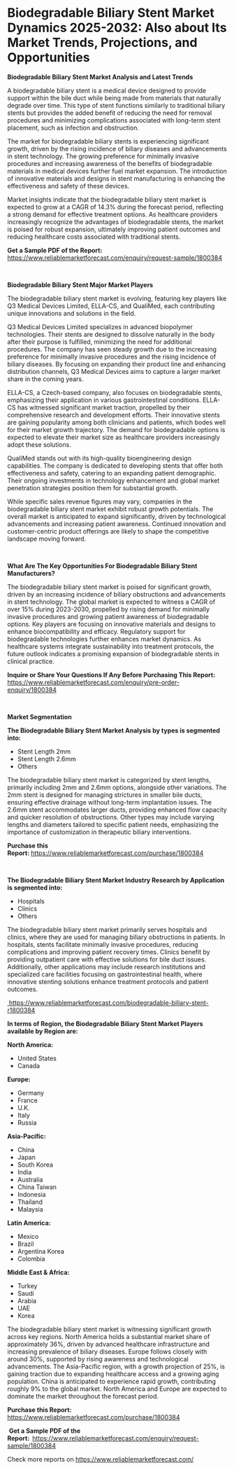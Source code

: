 <p><h1>Biodegradable Biliary Stent Market Dynamics 2025-2032: Also about Its Market Trends, Projections, and Opportunities</h1></p><p><strong>Biodegradable Biliary Stent Market Analysis and Latest Trends</strong></p>
<p><p>A biodegradable biliary stent is a medical device designed to provide support within the bile duct while being made from materials that naturally degrade over time. This type of stent functions similarly to traditional biliary stents but provides the added benefit of reducing the need for removal procedures and minimizing complications associated with long-term stent placement, such as infection and obstruction.</p><p>The market for biodegradable biliary stents is experiencing significant growth, driven by the rising incidence of biliary diseases and advancements in stent technology. The growing preference for minimally invasive procedures and increasing awareness of the benefits of biodegradable materials in medical devices further fuel market expansion. The introduction of innovative materials and designs in stent manufacturing is enhancing the effectiveness and safety of these devices.</p><p>Market insights indicate that the biodegradable biliary stent market is expected to grow at a CAGR of 14.3% during the forecast period, reflecting a strong demand for effective treatment options. As healthcare providers increasingly recognize the advantages of biodegradable stents, the market is poised for robust expansion, ultimately improving patient outcomes and reducing healthcare costs associated with traditional stents.</p></p>
<p><strong>Get a Sample PDF of the Report:&nbsp;</strong> <a href="https://www.reliablemarketforecast.com/enquiry/request-sample/1800384?utm_campaign=3139&utm_medium=2&utm_source=Github&utm_content=ia&utm_term=05032025&utm_id=biodegradable-biliary-stent">https://www.reliablemarketforecast.com/enquiry/request-sample/1800384</a></p>
<p>&nbsp;</p>
<p><strong>Biodegradable Biliary Stent Major Market Players</strong></p>
<p><p>The biodegradable biliary stent market is evolving, featuring key players like Q3 Medical Devices Limited, ELLA-CS, and QualiMed, each contributing unique innovations and solutions in the field. </p><p>Q3 Medical Devices Limited specializes in advanced biopolymer technologies. Their stents are designed to dissolve naturally in the body after their purpose is fulfilled, minimizing the need for additional procedures. The company has seen steady growth due to the increasing preference for minimally invasive procedures and the rising incidence of biliary diseases. By focusing on expanding their product line and enhancing distribution channels, Q3 Medical Devices aims to capture a larger market share in the coming years.</p><p>ELLA-CS, a Czech-based company, also focuses on biodegradable stents, emphasizing their application in various gastrointestinal conditions. ELLA-CS has witnessed significant market traction, propelled by their comprehensive research and development efforts. Their innovative stents are gaining popularity among both clinicians and patients, which bodes well for their market growth trajectory. The demand for biodegradable options is expected to elevate their market size as healthcare providers increasingly adopt these solutions.</p><p>QualiMed stands out with its high-quality bioengineering design capabilities. The company is dedicated to developing stents that offer both effectiveness and safety, catering to an expanding patient demographic. Their ongoing investments in technology enhancement and global market penetration strategies position them for substantial growth.</p><p>While specific sales revenue figures may vary, companies in the biodegradable biliary stent market exhibit robust growth potentials. The overall market is anticipated to expand significantly, driven by technological advancements and increasing patient awareness. Continued innovation and customer-centric product offerings are likely to shape the competitive landscape moving forward.</p></p>
<p>&nbsp;</p>
<p><strong>What Are The Key Opportunities For Biodegradable Biliary Stent Manufacturers?</strong></p>
<p><p>The biodegradable biliary stent market is poised for significant growth, driven by an increasing incidence of biliary obstructions and advancements in stent technology. The global market is expected to witness a CAGR of over 15% during 2023-2030, propelled by rising demand for minimally invasive procedures and growing patient awareness of biodegradable options. Key players are focusing on innovative materials and designs to enhance biocompatibility and efficacy. Regulatory support for biodegradable technologies further enhances market dynamics. As healthcare systems integrate sustainability into treatment protocols, the future outlook indicates a promising expansion of biodegradable stents in clinical practice.</p></p>
<p><strong>Inquire or Share Your Questions If Any Before Purchasing This Report:</strong> <a href="https://www.reliablemarketforecast.com/enquiry/pre-order-enquiry/1800384?utm_campaign=3139&utm_medium=2&utm_source=Github&utm_content=ia&utm_term=05032025&utm_id=biodegradable-biliary-stent">https://www.reliablemarketforecast.com/enquiry/pre-order-enquiry/1800384</a></p>
<p>&nbsp;</p>
<p><strong>Market Segmentation</strong></p>
<p><strong>The Biodegradable Biliary Stent Market Analysis by types is segmented into:</strong></p>
<p><ul><li>Stent Length 2mm</li><li>Stent Length 2.6mm</li><li>Others</li></ul></p>
<p><p>The biodegradable biliary stent market is categorized by stent lengths, primarily including 2mm and 2.6mm options, alongside other variations. The 2mm stent is designed for managing strictures in smaller bile ducts, ensuring effective drainage without long-term implantation issues. The 2.6mm stent accommodates larger ducts, providing enhanced flow capacity and quicker resolution of obstructions. Other types may include varying lengths and diameters tailored to specific patient needs, emphasizing the importance of customization in therapeutic biliary interventions.</p></p>
<p><strong>Purchase this Report:&nbsp;</strong><a href="https://www.reliablemarketforecast.com/purchase/1800384?utm_campaign=3139&utm_medium=2&utm_source=Github&utm_content=ia&utm_term=05032025&utm_id=biodegradable-biliary-stent">https://www.reliablemarketforecast.com/purchase/1800384</a></p>
<p>&nbsp;</p>
<p><strong>The Biodegradable Biliary Stent Market Industry Research by Application is segmented into:</strong></p>
<p><ul><li>Hospitals</li><li>Clinics</li><li>Others</li></ul></p>
<p><p>The biodegradable biliary stent market primarily serves hospitals and clinics, where they are used for managing biliary obstructions in patients. In hospitals, stents facilitate minimally invasive procedures, reducing complications and improving patient recovery times. Clinics benefit by providing outpatient care with effective solutions for bile duct issues. Additionally, other applications may include research institutions and specialized care facilities focusing on gastrointestinal health, where innovative stenting solutions enhance treatment protocols and patient outcomes.</p></p>
<p><a href="https://www.reliablemarketforecast.com/biodegradable-biliary-stent-r1800384?utm_campaign=3139&utm_medium=2&utm_source=Github&utm_content=ia&utm_term=05032025&utm_id=biodegradable-biliary-stent">&nbsp;https://www.reliablemarketforecast.com/biodegradable-biliary-stent-r1800384</a></p>
<p><strong>In terms of Region, the Biodegradable Biliary Stent Market Players available by Region are:</strong></p>
<p>
    <p> <strong> North America: </strong>
        <ul>
            <li>United States</li>
            <li>Canada</li>
        </ul>
        </p> 
    <p> <strong> Europe: </strong>
        <ul>
            <li>Germany</li>
            <li>France</li>
            <li>U.K.</li>
            <li>Italy</li>
            <li>Russia</li>
        </ul>
        </p> 
    <p> <strong> Asia-Pacific: </strong>
        <ul>
            <li>China</li>
            <li>Japan</li>
            <li>South Korea</li>
            <li>India</li>
            <li>Australia</li>
            <li>China Taiwan</li>
            <li>Indonesia</li>
            <li>Thailand</li>
            <li>Malaysia</li>
        </ul>
        </p> 
    <p> <strong> Latin America: </strong>
        <ul>
            <li>Mexico</li>
            <li>Brazil</li>
            <li>Argentina Korea</li>
            <li>Colombia</li>
        </ul>
        </p> 
    <p> <strong> Middle East & Africa: </strong>
        <ul>
            <li>Turkey</li>
            <li>Saudi</li>
            <li>Arabia</li>
            <li>UAE</li>
            <li>Korea</li>
        </ul>
    </p>
    </p>
<p><p>The biodegradable biliary stent market is witnessing significant growth across key regions. North America holds a substantial market share of approximately 36%, driven by advanced healthcare infrastructure and increasing prevalence of biliary diseases. Europe follows closely with around 30%, supported by rising awareness and technological advancements. The Asia-Pacific region, with a growth projection of 25%, is gaining traction due to expanding healthcare access and a growing aging population. China is anticipated to experience rapid growth, contributing roughly 9% to the global market. North America and Europe are expected to dominate the market throughout the forecast period.</p></p>
<p><strong>Purchase this Report: </strong><a href="https://www.reliablemarketforecast.com/purchase/1800384?utm_campaign=3139&utm_medium=2&utm_source=Github&utm_content=ia&utm_term=05032025&utm_id=biodegradable-biliary-stent">https://www.reliablemarketforecast.com/purchase/1800384</a></p>
<p>&nbsp;<strong>Get a Sample PDF of the Report:&nbsp;&nbsp;</strong><a href="https://www.reliablemarketforecast.com/enquiry/request-sample/1800384?utm_campaign=3139&utm_medium=2&utm_source=Github&utm_content=ia&utm_term=05032025&utm_id=biodegradable-biliary-stent">https://www.reliablemarketforecast.com/enquiry/request-sample/1800384</a></p>
<p><strong></strong></p>
<p>Check more reports on <a href="https://www.reliablemarketforecast.com/?utm_campaign=3139&utm_medium=2&utm_source=Github&utm_content=ia&utm_term=05032025&utm_id=biodegradable-biliary-stent">https://www.reliablemarketforecast.com/</a></p>